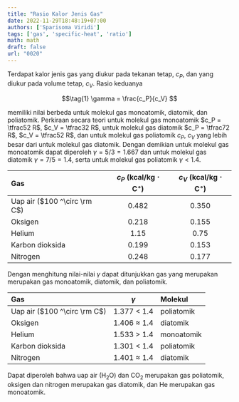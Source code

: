 ```yaml
---
title: "Rasio Kalor Jenis Gas"
date: 2022-11-29T18:48:19+07:00
authors: ['Sparisoma Viridi']
tags: ['gas', 'specific-heat', 'ratio']
math: math
draft: false
url: "0020"
---
```


Terdapat kalor jenis gas yang diukur pada tekanan tetap, $c_P$, dan yang diukur pada volume tetap, $c_V$. Rasio keduanya

$$\tag{1}
\gamma = \frac{c_P}{c_V}
$$

memiliki nilai berbeda untuk molekul gas monoatomik, diatomik, dan poliatomik. Perkiraan secara teori untuk molekul gas monoatomik $c_P = \tfrac52 R$, $c_V = \tfrac32 R$, untuk molekul gas diatomik $c_P = \tfrac72 R$, $c_V = \tfrac52 R$, dan untuk molekul gas poliatomik $c_P$, $c_V$ yang lebih besar dari untuk molekul gas diatomik. Dengan demikian untuk molekul gas monoatomik dapat diperoleh $\gamma = 5/3 = 1.667$ dan untuk molekul gas diatomik $\gamma = 7/5 = 1.4$, serta untuk molekul gas poliatomik $\gamma < 1.4$.

Gas | $c_P$ (kcal/kg $\cdot$ C$^\circ$) | $c_V$ (kcal/kg $\cdot$ C$^\circ$)
:- | :-: | :-:
Uap air ($100 ^\circ \rm C$) | 0.482 | 0.350
Oksigen                      | 0.218 | 0.155
Helium                       | 1.15  | 0.75
Karbon dioksida              | 0.199 | 0.153
Nitrogen                     | 0.248 | 0.177

Dengan menghitung nilai-nilai $\gamma$ dapat ditunjukkan gas yang merupakan merupakan gas monoatomik, diatomik, dan poliatomik.

Gas | $\gamma$ | Molekul
:- | :-: | :-
Uap air ($100 ^\circ \rm C$) | 1.377 < 1.4 | poliatomik
Oksigen         | 1.406 $\approx$ 1.4 | diatomik
Helium          | 1.533 > 1.4 | monoatomik
Karbon dioksida | 1.301 < 1.4 | poliatomik
Nitrogen        | 1.401  $\approx$ 1.4 | diatomik

Dapat diperoleh bahwa uap air (H$_2$O) dan CO$_2$ merupakan gas poliatomik, oksigen dan nitrogen merupakan gas diatomik, dan He merupakan gas monoatomik.
